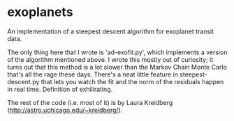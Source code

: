 # exoplanets
An implementation of a steepest descent algorithm for exoplanet transit data.

The only thing here that I wrote is 'ad-exofit.py', which implements a version of the algorithm mentioned above.
I wrote this mostly out of curiosity; it turns out that this method is a lot slower than the Markov Chain Monte
Carlo that's all the rage these days.  There's a neat little feature in steepest-descent.py that lets you watch the
fit and the norm of the residuals happen in real time.  Definition of exhilirating.

The rest of the code (i.e. most of it) is by Laura Kreidberg (http://astro.uchicago.edu/~kreidberg/).
